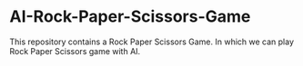 # AI-Rock-Paper-Scissors-Game
This repository contains a Rock Paper Scissors Game. In which we can play Rock Paper Scissors game with AI.
